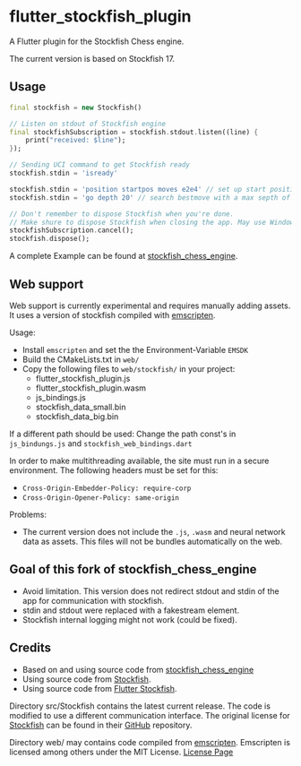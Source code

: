 # flutter_stockfish_plugin

A Flutter plugin for the Stockfish Chess engine.

The current version is based on Stockfish 17.

## Usage

```dart
final stockfish = new Stockfish()

// Listen on stdout of Stockfish engine
final stockfishSubscription = stockfish.stdout.listen((line) {
    print("received: $line");
});

// Sending UCI command to get Stockfish ready
stockfish.stdin = 'isready'

stockfish.stdin = 'position startpos moves e2e4' // set up start position
stockfish.stdin = 'go depth 20' // search bestmove with a max septh of 20

// Don't remember to dispose Stockfish when you're done.
// Make shure to dispose Stockfish when closing the app. May use WindowListener.
stockfishSubscription.cancel();
stockfish.dispose();
```

A complete Example can be found at [stockfish_chess_engine](https://github.com/loloof64/StockfishChessEngineFlutter).

## Web support
Web support is currently experimental and requires manually adding assets. It uses a version of stockfish compiled with [emscripten](https://emscripten.org/).

Usage:
- Install `emscripten` and set the the Environment-Variable `EMSDK`
- Build the CMakeLists.txt in `web/`
- Copy the following files to `web/stockfish/` in your project: 
  - flutter_stockfish_plugin.js
  - flutter_stockfish_plugin.wasm
  - js_bindings.js
  - stockfish_data_small.bin
  - stockfish_data_big.bin

If a different path should be used: Change the path const's in `js_bindungs.js` and `stockfish_web_bindings.dart`

In order to make multithreading available, the site must run in a secure environment. 
The following headers must be set for this:

- `Cross-Origin-Embedder-Policy: require-corp`
- `Cross-Origin-Opener-Policy: same-origin`

Problems:
- The current version does not include the `.js`, `.wasm` and neural network data as assets. 
This files will not be bundles automatically on the web.


## Goal of this fork of stockfish_chess_engine

* Avoid limitation. This version does not redirect stdout and stdin of the app for communication with stockfish.
* stdin and stdout were replaced with a fakestream element.
* Stockfish internal logging might not work (could be fixed).

## Credits
* Based on and using source code from [stockfish_chess_engine](https://github.com/loloof64/StockfishChessEngineFlutter)
* Using source code from [Stockfish](https://stockfishchess.org).
* Using source code from [Flutter Stockfish](https://github.com/ArjanAswal/Stockfish).

Directory src/Stockfish contains the latest current release.
The code is modified to use a different communication interface.
The original license for [Stockfish](https://stockfishchess.org) can be found in their [GitHub](https://github.com/official-stockfish/Stockfish) repository.

Directory web/ may contains code compiled from [emscripten](https://emscripten.org/). Emscripten is licensed among others under the MIT License. [License Page](https://emscripten.org/docs/introducing_emscripten/emscripten_license.html)